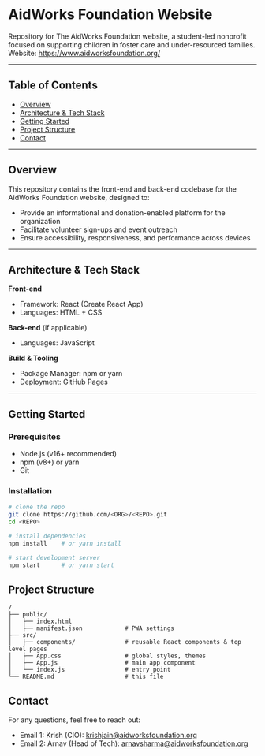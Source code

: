 # AidWorks Foundation Website
Repository for The AidWorks Foundation website, a student-led nonprofit focused on supporting children in foster care and under-resourced families.  
Website: https://www.aidworksfoundation.org/

---

## Table of Contents
- [Overview](#overview)
- [Architecture & Tech Stack](#architecture--tech-stack)
- [Getting Started](#getting-started)
- [Project Structure](#project-structure)
- [Contact](#contact)

---

## Overview
This repository contains the front-end and back-end codebase for the AidWorks Foundation website, designed to:
- Provide an informational and donation-enabled platform for the organization
- Facilitate volunteer sign-ups and event outreach
- Ensure accessibility, responsiveness, and performance across devices

---

## Architecture & Tech Stack
**Front-end**
- Framework: React (Create React App)
- Languages: HTML + CSS

**Back-end** (if applicable)
- Languages: JavaScript

**Build & Tooling**
- Package Manager: npm or yarn
- Deployment: GitHub Pages

---

## Getting Started
### Prerequisites
- Node.js (v16+ recommended)
- npm (v8+) or yarn
- Git

### Installation
```bash
# clone the repo
git clone https://github.com/<ORG>/<REPO>.git
cd <REPO>

# install dependencies
npm install    # or yarn install

# start development server
npm start      # or yarn start
```

## Project Structure
```
/
├── public/
│   ├── index.html
│   ├── manifest.json            # PWA settings
├── src/
│   ├── components/              # reusable React components & top level pages
│   ├── App.css                  # global styles, themes
│   ├── App.js                   # main app component
│   └── index.js                 # entry point
└── README.md                    # this file
```

## Contact
For any questions, feel free to reach out:
- Email 1: Krish (CIO): [krishjain@aidworksfoundation.org](mailto:krishjain@aidworksfoundation.org)
- Email 2: Arnav (Head of Tech): [arnavsharma@aidworksfoundation.org](mailto:arnavsharma@aidworksfoundation.org)